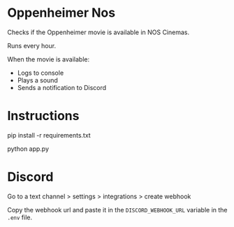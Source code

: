 # Oppenheimer Nos

Checks if the Oppenheimer movie is available in NOS Cinemas.

Runs every hour.

When the movie is available:
- Logs to console
- Plays a sound
- Sends a notification to Discord

# Instructions

pip install -r requirements.txt

python app.py

# Discord

Go to a text channel > settings > integrations > create webhook

Copy the webhook url and paste it in the `DISCORD_WEBHOOK_URL` variable in the `.env` file.